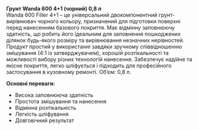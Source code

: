 **Грунт Wanda 600 4+1 (чорний) 0,8 л**  
Wanda 600 Filler 4+1 – це універсальний двокомпонентний грунт-вирівнювач чорного кольору, призначений для підготовки поверхні перед нанесенням базового покриття. Має відмінну заповнюючу здатність, що робить його ідеальним для заповнення пошкоджених ділянок будь-якого розміру та вирівнювання незначних нерівностей. Продукт простий у використанні завдяки зручному співвідношенню змішування (4:1 із затверджувачем), хорошій розтікальності та можливості вибору різних технологій нанесення. Забезпечує надійне та якісне покриття, легко шліфується і підходить для професійного застосування в кузовному ремонті. Об’єм: 0,8 л.

**Основні переваги:**
- Висока заповнююча здатність
- Простота змішування та нанесення
- Відмінна розтікальність
- Легкість шліфування
- Довговічний результат